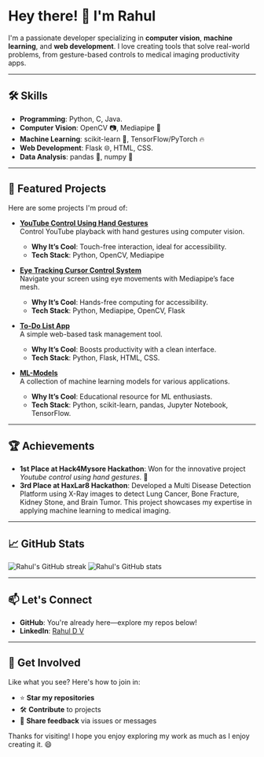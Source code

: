 # Hey there! 👋 I'm Rahul

I'm a passionate developer specializing in **computer vision**, **machine learning**, and **web development**. I love creating tools that solve real-world problems, from gesture-based controls to medical imaging productivity apps. 

---

## 🛠️ Skills
- **Programming**: Python, C, Java.
- **Computer Vision**: OpenCV 📷, Mediapipe 🤖
- **Machine Learning**: scikit-learn 🧠, TensorFlow/PyTorch 🔥
- **Web Development**: Flask 🌐, HTML, CSS.
- **Data Analysis**: pandas 🐼, numpy 🔢

---

## 🌟 Featured Projects
Here are some projects I'm proud of:

- **[YouTube Control Using Hand Gestures](https://github.com/rahul5r/YouTube_Control_Using_Hand_Gestures)**  
  Control YouTube playback with hand gestures using computer vision.  
  - **Why It’s Cool**: Touch-free interaction, ideal for accessibility.  
  - **Tech Stack**: Python, OpenCV, Mediapipe

- **[Eye Tracking Cursor Control System](https://github.com/rahul5r/Eye_Tracking_Cursor_Control_System)**  
  Navigate your screen using eye movements with Mediapipe’s face mesh.  
  - **Why It’s Cool**: Hands-free computing for accessibility.  
  - **Tech Stack**: Python, Mediapipe, OpenCV, Flask

- **[To-Do List App](https://github.com/rahul5r/To-Do-List-App)**  
  A simple web-based task management tool.  
  - **Why It’s Cool**: Boosts productivity with a clean interface.  
  - **Tech Stack**: Python, Flask, HTML, CSS.

- **[ML-Models](https://github.com/rahul5r/ML-Models)**  
  A collection of machine learning models for various applications.  
  - **Why It’s Cool**: Educational resource for ML enthusiasts.  
  - **Tech Stack**: Python, scikit-learn, pandas, Jupyter Notebook, TensorFlow.

---

## 🏆 Achievements
- **1st Place at Hack4Mysore Hackathon**: Won for the innovative project *Youtube control using hand gestures*. 🚀
- **3rd Place at HaxLar8 Hackathon**: Developed a Multi Disease Detection Platform using X-Ray images to detect Lung Cancer, Bone Fracture, Kidney Stone, and Brain Tumor. This project showcases my expertise in applying machine learning to medical imaging.

---

## 📈 GitHub Stats
![Rahul's GitHub streak](https://github-readme-streak-stats.herokuapp.com/?user=rahul5r&theme=radical)
![Rahul's GitHub stats](https://github-readme-stats.vercel.app/api?username=rahul5r&show_icons=true&theme=radical)  

---

## 📫 Let's Connect
- **GitHub**: You're already here—explore my repos below!  
- **LinkedIn**: [Rahul D V](http://linkedin.com/in/rahul-d-v-112286276)

---

## 🤝 Get Involved
Like what you see? Here's how to join in:  
- ⭐ **Star my repositories**  
- 🛠️ **Contribute** to projects  
- 💬 **Share feedback** via issues or messages  

Thanks for visiting! I hope you enjoy exploring my work as much as I enjoy creating it. 😄
